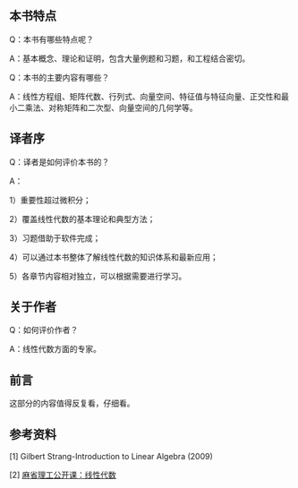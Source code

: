 ## 本书特点

Q：本书有哪些特点呢？

A：基本概念、理论和证明，包含大量例题和习题，和工程结合密切。

Q：本书的主要内容有哪些？

A：线性方程组、矩阵代数、行列式、向量空间、特征值与特征向量、正交性和最小二乘法、对称矩阵和二次型、向量空间的几何学等。

## 译者序

Q：译者是如何评价本书的？

A：

1）重要性超过微积分；

2）覆盖线性代数的基本理论和典型方法；

3）习题借助于软件完成；

4）可以通过本书整体了解线性代数的知识体系和最新应用；

5）各章节内容相对独立，可以根据需要进行学习。

## 关于作者

Q：如何评价作者？

A：线性代数方面的专家。

## 前言

这部分的内容值得反复看，仔细看。

## 参考资料

[1] Gilbert Strang-Introduction to Linear Algebra (2009)

[2] [麻省理工公开课：线性代数](http://open.163.com/newview/movie/courseintro?newurl=%2Fspecial%2Fopencourse%2Fdaishu.html) 